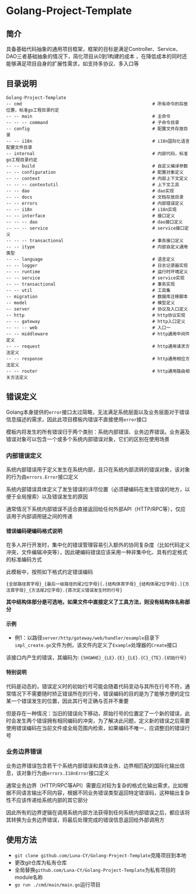# Golang-Project-Template

## 简介

具备基础代码抽象的通用项目框架，框架的目标是满足Controller、Service、DAO三者基础抽象的情况下，简化项目从0到1构建的成本 ，在降低成本的同时还能够满足项目自身的扩展性需求，如支持多协议、多入口等

## 目录说明

```
Golang-Project-Template
-- cmd                                                  # 所有命令的存放位置，标准go工程目录约定
-- -- main                                              # 主命令
-- -- -- command                                        # 子命令目录
-- config                                               # 配置文件存放目录
-- -- i18n                                              # i18n国际化语言配置文件目录
-- internal                                             # 内部代码，标准go工程目录约定
-- -- build                                             # 自定义编译参数
-- -- configuration                                     # 配置对象定义
-- -- context                                           # 内部上下文定义
-- -- -- contextutil                                    # 上下文工具
-- -- dao                                               # dao实现
-- -- docs                                              # 文档存放目录
-- -- errors                                            # 内部错误定义
-- -- i18n                                              # i18n实现
-- -- interface                                         # 接口定义
-- -- -- dao                                            # dao接口定义
-- -- -- service                                        # service接口定义
-- -- -- transactional                                  # 事务接口定义
-- -- itype                                             # 内部自定义通用类型
-- -- language                                          # 语言定义
-- -- logger                                            # 日志记录器实现
-- -- runtime                                           # 运行时环境定义
-- -- service                                           # service实现
-- -- transactional                                     # 事务实现
-- -- util                                              # 工具集
-- migration                                            # 数据库迁移脚本
-- model                                                # 模型定义
-- server                                               # 协议及入口定义
-- http                                                 # http协议实现
-- -- gateway                                           # http入口定义
-- -- -- web                                            # 入口一
-- -- middleware                                        # http通用中间件定义
-- -- request                                           # http通用请求方法定义
-- -- response                                          # http通用相应方法定义
-- -- router                                            # http通用路由相关方法定义
```

## 错误定义

Golang本身提供的`error`接口太过简略，无法满足系统层面以及业务层面对于错误信息描述的需求，因此此项目模板内错误不直接使用`error`接口

模板内将发生的所有错误归于两个类别：系统内部错误、业务边界错误。业务遍及错误对象可以包含一个或多个系统内部错误对象，它们的区别在使用场景

### 内部错误定义

系统内部错误用于定义发生在系统内部，且只在系统内部流转的错误对象，该对象的行为由`errors.Error`接口定义

系统内部错误具体定义了发生错误的详尽位置（必须硬编码在发生错误的地方，以便于全局搜索）以及错误发生的原因

通常情况下系统内部错误不适合直接返回给任何外部API（HTTP/RPC等），仅应该用于内部调用链之间的传递

#### 错误编码硬编码格式说明

在多人并行开发时，集中化的错误管理容易引入额外的协同复杂度（比如代码定义冲突，文件编辑冲突等），因此硬编码错误应该采用一种非集中化、具有约定格式的标准编码方式

此模板中，按照如下格式约定错误编码

`{全部路径首字母}_{最后一级路径的尾2位字母}[.{结构体首字母}_{结构体尾2位字母}.]{方法首字母}_{方法尾2位字母}.{首次定义错误发生时的行号}`

**其中结构体部分是可选地，如果文件中直接定义了工具方法，则没有结构体名称部分**

#### 示例

- 例1：以路径`server/http/gateway/web/handler/example`目录下`impl_create.go`文件为例，该文件内定义了`Example`处理器的`Create`接口

该接口内产生的错误，其编码为: `{SHGWHE}_{LE}.{E}_{LE}.{C}_{TE}.{初始行号}`

#### 特别说明

代码是动态的，错误定义时的初始行号可能会随着代码变动与其所在行号不符，通常情况下不需要随时矫正错误所在的行号，错误编码的目的是为了能够方便的定位某一个错误发生的位置，因此其行号正确与否并不重要

但是存在一种情况：当旧的错误向下移动，原始行号的位置定了一个新的错误，此时会发生两个错误拥有相同编码的冲突，为了解决此问题，定义新的错误之后需要使用错误编码在当前文件或全局范围内检索，如果编码不唯一，应调整旧的错误行号

### 业务边界错误

业务边界错误包含若干个系统内部错误和具体业务、边界相匹配的国际化输出信息，该对象行为由`errors.I18nError`接口定义

通常业务边界（HTTP/RPC等API）需要应对较为复杂的格式化输出需求，比如根据不同语言输出不同内容，根据不同业务错误类型返回特定错误码，这种输出复杂性不应该传递给系统内部的其它部分

因此所有的边界逻辑在调用系统内部方法获得到任何系统内部错误之后，都应该将其转换为业务边界错误，将最后处理完成的错误信息返回给外部调用方

## 使用方法

- `git clone github.com/Luna-CY/Golang-Project-Template`克隆项目到本地
- 更改git仓库为私有仓库
- 全局替换`github.com/Luna-CY/Golang-Project-Template`为私有项目的module名称
- `go run ./cmd/main/main.go`运行项目
